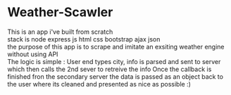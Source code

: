 # Weather-Scawler 
This is an app i've built from scratch <br>
stack is node express js html css bootstrap ajax json <br>
the purpose of this app is to scrape and imitate an exsiting weather engine without using API <br>
The logic is simple : User end types city, info is parsed and sent to server which then calls the 2nd sever to retreive the info
Once the callback is finished fron the secondary server the data is passed as an object back to the user where its cleaned and presented
as nice as possible :)
